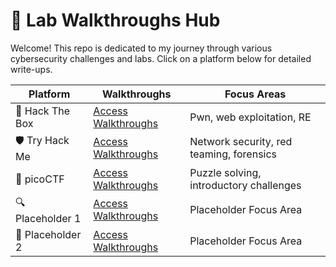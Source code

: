 # 🔐 Lab Walkthroughs Hub

Welcome! This repo is dedicated to my journey through various cybersecurity challenges and labs. Click on a platform below for detailed write-ups.

| **Platform**     | **Walkthroughs**                | **Focus Areas**                       |
| --------------- | ------------------------------- | ------------------------------------- |
| 🥷 Hack The Box  | [Access Walkthroughs](./Hack-The-Box/)  | Pwn, web exploitation, RE               |
| 🛡️ Try Hack Me   | [Access Walkthroughs](./Try-Hack-Me/)   | Network security, red teaming, forensics|
| 🧩 picoCTF       | [Access Walkthroughs](./picoCTF/)       | Puzzle solving, introductory challenges |
| 🔍 Placeholder 1 | [Access Walkthroughs](./Placeholder1/)  | Placeholder Focus Area                  |
| 🔐 Placeholder 2 | [Access Walkthroughs](./Placeholder2/)  | Placeholder Focus Area                  |
